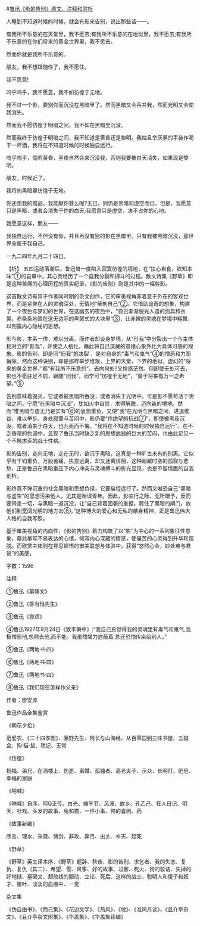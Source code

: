 #[鲁迅《影的告别》原文、注释和赏析](https://www.vrrw.net/wx/9387.html)

人睡到不知道时候的时候，就会有影来告别，说出那些话——。

有我所不乐意的在天堂里，我不愿去;有我所不乐意的在地狱里，我不愿去;有我所不乐意的在你们将来的黄金世界里，我不愿去。

然而你就是我所不乐意的。

朋友，我不想跟随你了，我不愿住。

我不愿意!

呜乎呜乎，我不愿意，我不如彷徨于无地。

我不过一个影，要别你而沉没在黑暗里了。然而黑暗又会吞并我，然而光明又会使我消失。

然而我不愿彷徨于明暗之间，我不如在黑暗里沉没。

然而我终于彷徨于明暗之间，我不知道是黄昏还是黎明。我姑且举灰黑的手装作喝干一杯酒，我将在不知道时候的时候独自远行。

呜乎呜乎，倘若黄昏，黑夜自然会来沉没我，否则我要被白天消失，如果现是黎明。

朋友，时候近了。

我将向黑暗里彷徨于无地。

你还想我的赠品。我能献你甚么呢?无已，则仍是黑暗和虚空而已。但是，我愿意只是黑暗，或者会消失于你的白天;我愿意只是虚空，决不占你的心地。

我愿意这样，朋友——

我独自远行，不但没有你，并且再没有别的影在黑暗里。只有我被黑暗沉没，那世界全属于我自己。

一九二四年九月二十四日。



【析】 五四运动落潮后，鲁迅曾一度陷入寂寞彷徨的境地，在“抉心自食，欲知本味”①的自审中，其心灵经历了一个自我分裂和搏斗的过程。散文诗集《野草》即是这种苦痛的心理历程的真实纪录，《影的告别》则是其中的一幅剪影。

这首散文诗有异于作者同时期的杂文创作，它的审美视角非着意于外在的客观世界，而是紧聚在人的灵魂深处，无情地“解剖自己”②。它借助诡奇的想象，构建了一个夜色与梦幻的世界，在这幽玄的夜色中，“自己渐渐脱光人造的面具和衣裳，赤条条地裹在这无边际的黑絮式的大块里”③，让赤裸的灵魂在梦境中翔舞，以剖露内心隐秘的思想。

形与影，本系一体，难以分离。而作者却设身梦境，从“形我”中分裂出一个与主体相对立的“影我”，并使之人格化，藉此将自己深藏的意绪心象外化为具体可感的视象。影的告别，即是同“旧我“的决裂 ，是对自身的“毒气和鬼气”④的憎恶和力图摒除。然而这种诀别，却是那样举步维艰，上界的天堂，下界的地狱，虚幻的“将来的黄金世界，”都“有我所不乐意的”。去向何处?又惶惑茫然。但即使无处可去，影也不愿驻足不前，跟随“旧我”，而宁可“彷徨于无地”，“冀于将来有万一之希望。”⑤

告别意味着毁灭，它或者被黑暗所吞没，或者消失于光明中。可是影不愿苟活于明暗之间，宁愿“在黑暗中沉没”，犹如火中自焚，求得解脱，迈向新的境地。然而“惟黑暗与虚无乃是实有”⑥的思想重负，又使“我”在光明与黑暗之间，进退维谷，难以举步。身处寂寞与苦闷中，影仍要“作绝望的抗战⑦”，即使被黑夜沉没，或者消失于白天，也九死而不悔，“我将在不知道时候的时候独自远行”。在不乏昏暗的色调中，显现了鲁迅当时缺乏新的思想武器的巨大的苦闷，也由此足见一个不懈求索的战士性格。

影的告别，走向无地，走在无时，欲沉于黑暗，这真是一种旷古未有的别离。它似乎有千钧重负，万般苦痛，执意远离，却又迷离徘徊，这种超越时空的孤寂与悲愁，正是鲁迅在黑暗重压下内心冲突与灵魂搏斗的折光显现，也是不留情面的自我剖析。

影终竟不惮沉重的社会黑暗和思想负担，它要启程远行了。然而又唯恐自己“黑暗与虚空”的思想污染他人，尤其是贻误青年。因此，影临行之际，无所赠予，反而要带走一切，与黑暗一道沉没，让“自己背着因袭的重担，肩住了黑暗的闸门，放他们到宽阔光明的地方去⑧。”这种博大的爱心和无私的献身精神，正是鲁迅伟大人格的自我写照。

基于审美视角的内向性，《影的告别》着力构筑了以“影”为中心的一系列象征性意象，藉此摹写不易表达的心绪，倾泻内心深藏的情感，使痛苦的心灵得到升华和超脱。而欣赏主体则在导思颖悟的审美联想与体验中，获得“悠然心会，妙处难与君说”的美感。

字数：1596

注释

①鲁迅《墓碣文》

②鲁迅《答有恒先生》

③鲁迅《夜颂》

④鲁迅1927年9月24日《致李秉中》:“我自己总觉得我的灵魂里有毒气和鬼气,我极憎恶他,想除去他,而不能。我虽然竭力遮蔽着,总还恐怕传染给别人。”

⑤鲁迅《两地书·四》

⑥鲁迅《两地书·四》

⑦鲁迅《两地书·四》

⑧鲁迅《我们现在怎样作父亲》

作者：廖安厚

鲁迅作品全集鉴赏

《朝花夕拾》

范爱农、《二十四孝图》、藤野先生、阿长与山海经、从百草园到三味书屋、五猖会、狗·猫·鼠、琐记、无常

《仿徨》

祝福、弟兄、在酒楼上、伤逝、离婚、孤独者、高老夫子、示众、长明灯、肥皂、幸福的家庭

《呐喊》

《呐喊》自序、阿Q正传、白光、端午节、风波、故乡、孔乙己、狂人日记、明天、社戏、头发的故事、兔和猫、一件小事、鸭的喜剧、药

《故事新编》

序言、理水、采薇、铸剑、非攻、奔月、出关、补天、起死

《野草》

《野草》英文译本序、《野草》题辞、秋夜、影的告别、求乞者、我的失恋、复仇、复仇〔其二〕、希望、雪、风筝、好的故事、过客、死火、狗的驳诘、失掉的好地狱、墓碣文、颓败线的颤动、立论、死后、这样的战士、聪明人和傻子和奴才、腊叶、淡淡的血痕中、一觉

杂文集

《伪自由书》、《而己集》、《花边文学》、《热风》、《坟》、《准风月谈》、《且介亭杂文》、《且介亭杂文附集》、《华盖集》、《华盖集续编》

